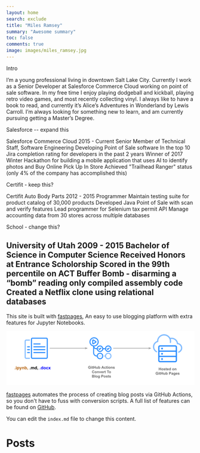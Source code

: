 ```yaml
---
layout: home
search: exclude
title: "Miles Ramsey"
summary: "Awesome summary"
toc: false
comments: true
image: images/miles_ramsey.jpg
---
```


Intro

I’m a young professional living in downtown Salt Lake City. Currently I work as a Senior Developer at Salesforce Commerce Cloud working on point of sale software. In my free time I enjoy playing dodgeball and kickball, playing retro video games, and most recently collecting vinyl. I always like to have a book to read, and currently it’s Alice’s Adventures in Wonderland by Lewis Carroll. I’m always looking for something new to learn, and am currently pursuing getting a Master’s Degree.


Salesforce -- expand this

Salesforce Commerce Cloud
2015 - Current
Senior Member of Technical Staff, Software Engineering
Developing Point of Sale software
In the top 10 Jira completion rating for developers in the past 2 years
Winner of 2017 Winter Hackathon for building a mobile application that uses AI to identify photos and Buy Online Pick Up In Store
Achieved "Trailhead Ranger" status (only 4% of the company has accomplished this)

Certifit - keep this?

Certifit Auto Body Parts
2012 - 2015
Programmer
Maintain testing suite for product catalog of 30,000 products
Developed Java Point of Sale with scan and verify features
Lead programmer for Selenium tax permit API
Manage accounting data from 30 stores across multiple databases

School - change this?

University of Utah
2009 - 2015
Bachelor of Science in Computer Science
Received Honors at Entrance Scholorship
Scored in the 99th percentile on ACT
Buffer Bomb - disarming a “bomb” reading only compiled assembly code
Created a Netflix clone using relational databases
---

This site is built with [fastpages](https://github.com/fastai/fastpages), An easy to use blogging platform with extra features for Jupyter Notebooks.

![](images/diagram.png "https://github.com/fastai/fastpages")

[fastpages](https://github.com/fastai/fastpages) automates the process of creating blog posts via GitHub Actions, so you don't have to fuss with conversion scripts.  A full list of features can be found on [GitHub](https://github.com/fastai/fastpages).  

You can edit the `index.md` file to change this content.

# Posts
